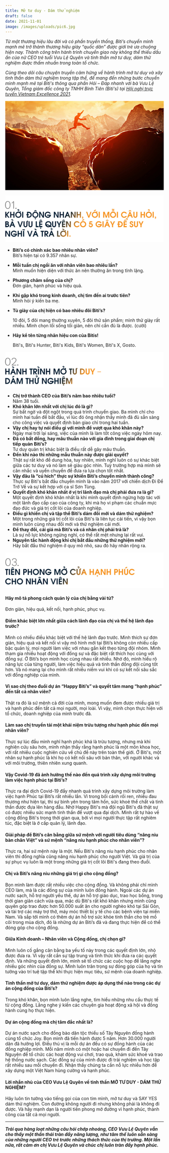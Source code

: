 ```yaml
---
title: Mở tư duy - Dám thử nghiệm
draft: false
date: 2021-11-01
image: /images/uploads/pic6.jpg
---
```

*Từ một thương hiệu lâu đời và có phần truyền thống, Biti’s chuyển mình mạnh mẽ trở thành thương hiệu giày “quốc dân” được giới trẻ ưa chuộng hiện nay. Thành công trên hành trình chuyển giao này không thể thiếu dấu ấn của nữ CEO trẻ tuổi Vưu Lệ Quyên và tinh thần mở tư duy, dám thử nghiệm được thấm nhuần trong toàn tổ chức.*

*Cùng theo dõi câu chuyện truyền cảm hứng về hành trình mở tư duy và xây tinh thần dám thử nghiệm trong tập thể, để mang đến những bước chuyển mình mạnh mẽ tại Biti's thông qua phần Hỏi – Đáp nhanh với bà Vưu Lệ Quyên, Tổng giám đốc công ty TNHH Bình Tiên (Biti's) tại [Hội nghị trực tuyến Vietnam Excellence 2021](https://www.youtube.com/watch?v=H2SL_92MGGw).*

![](/images/uploads/pic6.jpg)

![](/images/uploads/headline-6.jpg)

<!--StartFragment-->

* **Biti’s có chính xác bao nhiêu nhân viên?**\
  Biti’s hiện tại có 9.357 nhân sự.
* **Mỗi tuần chị ngồi ăn với nhân viên bao nhiêu lần?** \
  Mình muốn hiện diện với thức ăn nên thường ăn trong tĩnh lặng. 
* **Phương châm sống của chị?** \
  Đơn giản, hạnh phúc và hiệu quả.
* **Khi gặp khó trong kinh doanh, chị tìm đến ai trước tiên?** \
  Mình hỏi ý kiến ba mẹ.
* **Tủ giày của chị hiện có bao nhiêu đôi Biti’s?** 

  10 đôi, 5 đôi mang thường xuyên, 5 đôi thử sản phẩm; mình thử giày rất nhiều. Mình chọn lối sống tối giản, nên chỉ cần đủ là được. (cười)
* **Hãy kể tên từng nhãn hiệu con của Bitis!**

  Biti's, Biti's Hunter, Biti's Kids, Biti's Women, Biti's X, Gosto.

<!--EndFragment-->

![](/images/uploads/headline-7.jpg)

<!--StartFragment-->

* **Chị trở thành CEO của Biti’s năm bao nhiêu tuổi?** \
  Năm 38 tuổi.
* **Khó khăn lớn nhất với chị lúc đó là gì?**\
  Sự bất ngờ và đột ngột trong quá trình chuyển giao. Ba mình chỉ cho mình hai tuần để bắt đầu, vì lúc đó ông nhận thấy mình đã đủ sẵn sàng cho công việc và quyết định bàn giao chỉ trong hai tuần.
* **Vậy chị hay tự nói điều gì với mình để vượt qua khó khăn này?**\
  Ngày mai trời lại sáng, việc của mình là làm tốt công việc ngày hôm nay.
* **Đã có bất đồng, hay mâu thuẫn nào với gia đình trong giai đoạn chị tiếp quản Biti’s?**\
  Tư duy quản trị khác biệt là điều rất dễ gây mâu thuẫn.
* **Đến khi nào thì những mẫu thuẫn này được giải quyết?**\
  Thật sự rất khó để dung hòa, tuy nhiên, mình nghĩ luôn có sự khác biệt giữa các tư duy và nó làm sẽ giàu góc nhìn. Tuỳ trường hợp mà mình sẽ cân nhắc và uyển chuyển để đưa ra lựa chọn tốt nhất.
* **Vậy đâu là “cú hích” thực sự khiến Biti’s chuyển mình thành công?**\
  Thực sự Biti's bắt đầu chuyển mình là vào năm 2017 với chiến dịch Đi Để Trở Về và sự kết hợp với ca sĩ Sơn Tùng.
* **Quyết định khó khăn nhất ở vị trí lãnh đạo mà chị phải đưa ra là gì?** \
  Một quyết định khó khăn nhất là khi mình quyết định ngừng hợp tác với một lãnh đạo cấp cao của công ty, khi mà họ vi phạm các chuẩn mực đạo đức và giá trị cốt lõi của doanh nghiệp. 
* **Điều gì khiến chị và tập thể Biti’s dám đổi mới và dám thử nghiệm?**\
  Một trong những giá trị cốt lõi của Biti's là liên tục cải tiến, vì vậy bọn mình luôn cùng nhau đổi mới và thử nghiệm cái mới.
* **Để thay đổi, cái giá mà Biti’s và cá nhân chị phải trả là?**\
  Là sự nỗ lực không ngừng nghỉ, có thể rất mệt nhưng lại rất vui.
* **Nguyên tắc hành động khi chị bắt đầu những thử nghiệm mới?**\
  Hãy bắt đầu thử nghiệm ở quy mô nhỏ, sau đó hãy nhân rộng ra.

<!--EndFragment-->

![](/images/uploads/headline-8.jpg)

<!--StartFragment-->

#### **Hãy mô tả phong cách quản lý của chị bằng vài từ?** 

Đơn giản, hiệu quả, kết nối, hạnh phúc, phục vụ.

#### **Điểm khác biệt lớn nhất giữa cách lãnh đạo của chị và thế hệ lãnh đạo trước?**

Mình có nhiều điều khác biệt với thế hệ lãnh đạo trước. Mình thích sự đơn giản, hiệu quả và kết nối vì vậy mô hình mới tại Biti’s không còn nhiều cấp bậc quản lý, mọi người làm việc với nhau gắn kết theo từng đội nhóm. Mình tham gia nhiều hoạt động với đồng sự và đặc biệt rất thích học cùng với đồng sự. Ở Biti’s bọn mình học cùng nhau rất nhiều. Nhờ đó, mình hiểu rõ năng lực của từng người, làm việc hiệu quả và tinh thần đồng đội cũng tốt hơn. Và nó mang lại cho mình rất nhiều niềm vui khi có sự kết nối sâu sắc với đồng nghiệp của mình.

#### **Vì sao chị theo đuổi dự án “Happy Biti’s” và quyết tâm mang “hạnh phúc” đến tất cả nhân viên?** 

Thật ra đó là sứ mệnh cả đời của mình, mong muốn đem được nhiều giá trị và hạnh phúc đến tất cả mọi người, mọi loài. Vì vậy, mình chọn thực hiện với tổ chức, doanh nghiệp của mình trước đã.

#### **Làm sao chị truyền tải một khái niệm trừu tượng như hạnh phúc đến mọi nhân viên?**

Thực sự lúc đầu mình nghĩ hạnh phúc khá là trừu tượng, nhưng mà khi nghiên cứu sâu hơn, mình nhận thấy rằng hạnh phúc là một môn khoa học, với rất nhiều cuộc nghiên cứu về chủ đề này trên toàn thế giới. Ở Biti's, một nhân sự hạnh phúc là khi họ có kết nối sâu với bản thân, với người khác và với môi trường, thiên nhiên xung quanh.

#### **Vậy Covid-19 đã ảnh hưởng thế nào đến quá trình xây dựng môi trường làm việc hạnh phúc tại Biti’s?**

Thực ra đại dịch Covid-19 đẩy nhanh quá trình xây dựng môi trường làm việc hạnh Phúc tại Biti’s rất nhiều lần. Vì trong bối cảnh rối ren, nhiều đau thương như hiện tại, thì sự bình yên trong tâm hồn, sức khoẻ thể chất và tinh thần được đưa lên hàng đầu. Nhờ Happy Biti's mà đội ngũ Biti's đã thật sự có được nhiều sức mạnh tinh thần để vượt qua đại dịch. Mình rất tự hào về cộng đồng Biti's trong thời gian qua, bởi vì mọi người thực tập rất nghiêm túc, đặc biệt là ở cấp quản lý, lãnh đạo.

#### **Giải pháp để Biti’s cân bằng giữa sứ mệnh với người tiêu dùng “nâng niu bàn chân Việt” và sứ mệnh “nâng niu hạnh phúc cho nhân viên”?** 

Thực ra, hai sứ mệnh này là một. Nếu Biti's nâng niu hạnh phúc cho nhân viên thì đồng nghĩa cũng nâng niu hạnh phúc cho người Việt. Và giá trị của sự phục vụ luôn là một trong những giá trị cốt lõi Biti's đang theo đuổi.

#### **Chị và Biti’s nâng niu những giá trị gì cho cộng đồng?**

Bọn mình làm được rất nhiều việc cho cộng đồng. Và không phải chỉ mình CEO làm, mà là các đồng sự của mình luôn đồng hành. Ngoài các dự án nước sạch, hỗ trợ người yếu thế, dự án hỗ trợ giáo dục, trao học bổng, trong thời gian giãn cách vừa qua, mặc dù Biti's rất khó khăn nhưng mình cũng quyên góp trao được hơn 50.000 suất ăn cho người nghèo khó tại Sài Gòn, và tài trợ các máy trợ thở, máy móc thiết bị y tế cho các bệnh viện tại miền Nam. Và sắp tới mình có thêm dự án hỗ trợ sức khỏe tinh thần cho trẻ mồ côi trong mùa dịch, đó là những dự án Biti’s đã và đang thực hiện để có thể đóng góp cho cộng đồng.

#### **Giữa Kinh doanh – Nhân viên và Cộng đồng, chị chọn gì?**

Mình luôn cố gắng cân bằng ba yếu tố này trong các quyết định lớn, nhỏ được đưa ra. Vì vậy rất cần sự tập trung và tỉnh thức khi đưa ra các quyết định. Và những quyết định lớn, mình sẽ tổ chức các cuộc họp để lắng nghe nhiều góc nhìn của đồng sự. Mình luôn trân trọng sự đóng góp của họ và tin tưởng vào trí tuệ tập thể khi thực hiện mục tiêu, sứ mệnh của doanh nghiệp.

#### **Tinh thần mở tư duy, dám thử nghiệm được áp dụng thế nào trong các dự án cộng đồng của Biti’s?** 

Trong khó khăn, bọn mình luôn lắng nghe, tìm hiểu những nhu cầu thực tế từ cộng đồng. Lắng nghe ý kiến các chuyên gia hoạt động xã hội và đồng hành cùng họ thực hiện.

#### **Dự án cộng đồng mà chị tâm đắc nhất là?**

Dự án nước sạch cho đồng bào dân tộc thiểu số Tây Nguyên đồng hành cùng tổ chức Joy. Bọn mình đã tiến hành được 5 năm. Hơn 30.000 người dân đã hưởng lợi. Điều thú vị là mỗi dự án đều có sự đồng hành của các đồng nghiệp mình. Mỗi năm mình có một hoặc hai chuyến đi đến Tây Nguyên để tổ chức các hoạt động vui chơi, trao quà, khám sức khoẻ và trao hệ thống nước sạch. Các đồng sự của mình được đi trải nghiệm và học tập rất nhiều sau mỗi chuyến đi. Nhận thấy chúng ta cần nỗ lực nhiều hơn để xây dựng một Việt Nam hùng cường và hạnh phúc.

#### **Lời nhắn nhủ của CEO Vưu Lệ Quyên về tinh thần MỞ TƯ DUY - DÁM THỬ NGHIỆM?**

Hãy luôn tin tưởng vào tiếng gọi của con tim mình, mở tư duy và SAY YES dám thử nghiệm. Con đường không người đi nhưng không phải là không đi được. Và hãy mạnh dạn là người tiên phong mở đường vì hạnh phúc, thành công của tất cả mọi người.

- - -

***Trải qua hàng loạt những câu hỏi chớp nhoáng, CEO Vưu Lệ Quyên vẫn cho thấy một thần thái tràn đầy năng lượng, như tâm thế luôn sẵn sàng của những người CEO trẻ trước những thách thức của thị trường. Một lần nữa, rất cảm ơn chị Vưu Lệ Quyên và chúc chị luôn tràn đầy hạnh phúc.***

<!--EndFragment-->